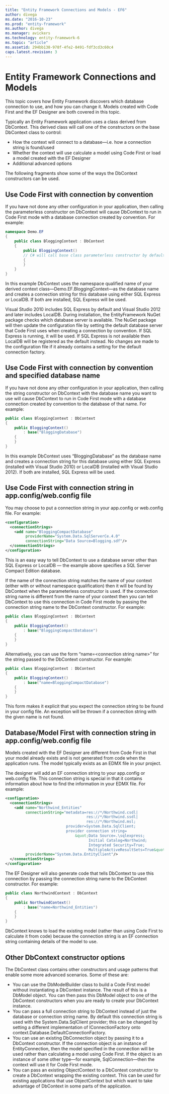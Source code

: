 ```yaml
---
title: "Entity Framework Connections and Models - EF6"
author: divega
ms.date: "2016-10-23"
ms.prod: "entity-framework"
ms.author: divega
ms.manager: avickers
ms.technology: entity-framework-6
ms.topic: "article"
ms.assetid: 294bb138-978f-4fe2-8491-fdf3cd3c60c4
caps.latest.revision: 3
---
```

# Entity Framework Connections and Models
This topic covers how Entity Framework discovers which database connection to use, and how you can change it. Models created with Code First and the EF Designer are both covered in this topic.  

Typically an Entity Framework application uses a class derived from DbContext. This derived class will call one of the constructors on the base DbContext class to control:  

- How the context will connect to a database—i.e. how a connection string is found/used  
- Whether the context will use calculate a model using Code First or load a model created with the EF Designer  
- Additional advanced options  

The following fragments show some of the ways the DbContext constructors can be used.  

## Use Code First with connection by convention  

If you have not done any other configuration in your application, then calling the parameterless constructor on DbContext will cause DbContext to run in Code First mode with a database connection created by convention. For example:  

``` csharp  
namespace Demo.EF
{
    public class BloggingContext : DbContext
    {
        public BloggingContext()
        // C# will call base class parameterless constructor by default
        {
        }
    }
}
```  

In this example DbContext uses the namespace qualified name of your derived context class—Demo.EF.BloggingContext—as the database name and creates a connection string for this database using either SQL Express or LocalDB. If both are installed, SQL Express will be used.  

Visual Studio 2010 includes SQL Express by default and Visual Studio 2012 and later includes LocalDB. During installation, the EntityFramework NuGet package checks which database server is available. The NuGet package will then update the configuration file by setting the default database server that Code First uses when creating a connection by convention. If SQL Express is running, it will be used. If SQL Express is not available then LocalDB will be registered as the default instead. No changes are made to the configuration file if it already contains a setting for the default connection factory.  

## Use Code First with connection by convention and specified database name  

If you have not done any other configuration in your application, then calling the string constructor on DbContext with the database name you want to use will cause DbContext to run in Code First mode with a database connection created by convention to the database of that name. For example:  

``` csharp  
public class BloggingContext : DbContext
{
    public BloggingContext()
        : base("BloggingDatabase")
    {
    }
}
```  

In this example DbContext uses “BloggingDatabase” as the database name and creates a connection string for this database using either SQL Express (installed with Visual Studio 2010) or LocalDB (installed with Visual Studio 2012). If both are installed, SQL Express will be used.  

## Use Code First with connection string in app.config/web.config file  

You may choose to put a connection string in your app.config or web.config file. For example:  

``` xml  
<configuration>
  <connectionStrings>
    <add name="BloggingCompactDatabase"
         providerName="System.Data.SqlServerCe.4.0"
         connectionString="Data Source=Blogging.sdf"/>
  </connectionStrings>
</configuration>
```  

This is an easy way to tell DbContext to use a database server other than SQL Express or LocalDB — the example above specifies a SQL Server Compact Edition database.  

If the name of the connection string matches the name of your context (either with or without namespace qualification) then it will be found by DbContext when the parameterless constructor is used. If the connection string name is different from the name of your context then you can tell DbContext to use this connection in Code First mode by passing the connection string name to the DbContext constructor. For example:  

``` csharp  
public class BloggingContext : DbContext
{
    public BloggingContext()
        : base("BloggingCompactDatabase")
    {
    }
}
```  

Alternatively, you can use the form “name=\<connection string name\>” for the string passed to the DbContext constructor. For example:  

``` csharp  
public class BloggingContext : DbContext
{
    public BloggingContext()
        : base("name=BloggingCompactDatabase")
    {
    }
}
```  

This form makes it explicit that you expect the connection string to be found in your config file. An exception will be thrown if a connection string with the given name is not found.  

## Database/Model First with connection string in app.config/web.config file  

Models created with the EF Designer are different from Code First in that your model already exists and is not generated from code when the application runs. The model typically exists as an EDMX file in your project.  

The designer will add an EF connection string to your app.config or web.config file. This connection string is special in that it contains information about how to find the information in your EDMX file. For example:  

``` xml  
<configuration>  
  <connectionStrings>  
    <add name="Northwind_Entities"  
         connectionString="metadata=res://*/Northwind.csdl|  
                                    res://*/Northwind.ssdl|  
                                    res://*/Northwind.msl;  
                           provider=System.Data.SqlClient;  
                           provider connection string=  
                               &quot;Data Source=.\sqlexpress;  
                                     Initial Catalog=Northwind;  
                                     Integrated Security=True;  
                                     MultipleActiveResultSets=True&quot;"  
         providerName="System.Data.EntityClient"/>  
  </connectionStrings>  
</configuration>
```  

The EF Designer will also generate code that tells DbContext to use this connection by passing the connection string name to the DbContext constructor. For example:  

``` csharp  
public class NorthwindContext : DbContext
{
    public NorthwindContext()
        : base("name=Northwind_Entities")
    {
    }
}
```  

DbContext knows to load the existing model (rather than using Code First to calculate it from code) because the connection string is an EF connection string containing details of the model to use.  

## Other DbContext constructor options  

The DbContext class contains other constructors and usage patterns that enable some more advanced scenarios. Some of these are:  

- You can use the DbModelBuilder class to build a Code First model without instantiating a DbContext instance. The result of this is a DbModel object. You can then pass this DbModel object to one of the DbContext constructors when you are ready to create your DbContext instance.  
- You can pass a full connection string to DbContext instead of just the database or connection string name. By default this connection string is used with the System.Data.SqlClient provider; this can be changed by setting a different implementation of IConnectionFactory onto context.Database.DefaultConnectionFactory.  
- You can use an existing DbConnection object by passing it to a DbContext constructor. If the connection object is an instance of EntityConnection, then the model specified in the connection will be used rather than calculating a model using Code First. If the object is an instance of some other type—for example, SqlConnection—then the context will use it for Code First mode.  
- You can pass an existing ObjectContext to a DbContext constructor to create a DbContext wrapping the existing context. This can be used for existing applications that use ObjectContext but which want to take advantage of DbContext in some parts of the application.  
